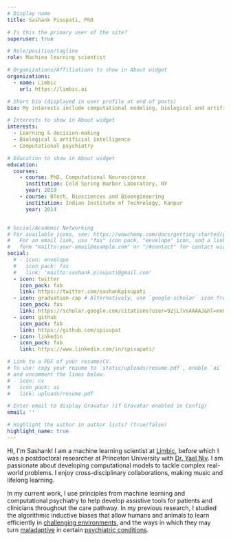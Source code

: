 ```yaml
---
# Display name
title: Sashank Pisupati, PhD

# Is this the primary user of the site?
superuser: true

# Role/position/tagline
role: Machine learning scientist

# Organizations/Affiliations to show in About widget
organizations:
  - name: Limbic
    url: https://limbic.ai

# Short bio (displayed in user profile at end of posts)
bio: My interests include computational modeling, biological and artificial intelligence and computational psychiatry.

# Interests to show in About widget
interests:
  - Learning & decision-making
  - Biological & artificial intelligence
  - Computational psychiatry

# Education to show in About widget
education:
  courses:
    - course: PhD, Computational Neuroscience
      institution: Cold Spring Harbor Laboratory, NY
      year: 2019
    - course: BTech, Biosciences and Bioengineering
      institution: Indian Institute of Technology, Kanpur
      year: 2014


# Social/Academic Networking
# For available icons, see: https://wowchemy.com/docs/getting-started/page-builder/#icons
#   For an email link, use "fas" icon pack, "envelope" icon, and a link in the
#   form "mailto:your-email@example.com" or "/#contact" for contact widget.
social:
  # - icon: envelope
  #   icon_pack: fas
  #   link: 'mailto:sashank.pisupati@gmail.com'
  - icon: twitter
    icon_pack: fab
    link: https://twitter.com/sashankpisupati
  - icon: graduation-cap # Alternatively, use `google-scholar` icon from `ai` icon pack
    icon_pack: fas
    link: https://scholar.google.com/citations?user=92jL7vsAAAAJ&hl=en&oi=sra
  - icon: github
    icon_pack: fab
    link: https://github.com/spisupat
  - icon: linkedin
    icon_pack: fab
    link: https://www.linkedin.com/in/spisupati/

# Link to a PDF of your resume/CV.
# To use: copy your resume to `static/uploads/resume.pdf`, enable `ai` icons in `params.toml`,
# and uncomment the lines below.
# - icon: cv
#   icon_pack: ai
#   link: uploads/resume.pdf

# Enter email to display Gravatar (if Gravatar enabled in Config)
email: ''

# Highlight the author in author lists? (true/false)
highlight_name: true
---
```

Hi, I'm Sashank! I am a machine learning scientist at [Limbic](https://limbic.ai), before which I was a postdoctoral researcher at Princeton University with [Dr. Yael Niv](https://pni.princeton.edu/faculty/yael-niv). I am passionate about developing computational models to tackle complex real-world problems. I enjoy cross-disciplinary collaborations, making music and lifelong learning.

In my current work, I use principles from machine learning and computational psychiatry to help develop assistive tools for patients and clinicians throughout the care pathway. In my previous research, I studied the algorithmic inductive biases that allow humans and animals to learn efficiently in [challenging environments](https://nivlab.princeton.edu/sites/default/files/pisupati_lifelong_learning.pdf), and the ways in which they may turn [maladaptive](https://rldm.org/wp-content/uploads/2022/06/RLDM2022_cameraready.pdf#page=495) in certain [psychiatric conditions](https://www.biologicalpsychiatryjournal.com/article/S0006-3223(21)00810-6/fulltext). 

